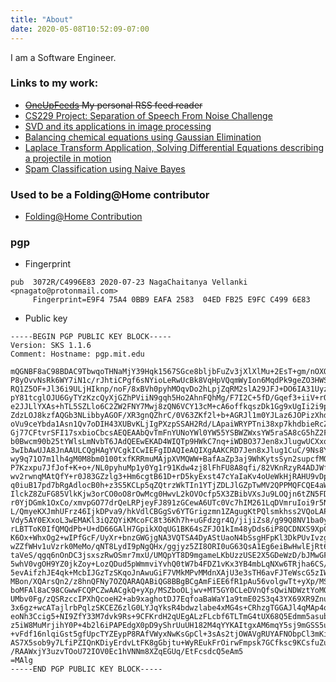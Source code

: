 ```yaml
---
title: "About"
date: 2020-05-08T10:52:09-07:00
---
```

I am a Software Engineer.

### Links to my work:

* ~~[OneUpFeeds](http://www.oneupfeeds.com/) My personal RSS feed reader~~
* [CS229 Project: Separation of Speech From Noise Challenge](http://cs229.stanford.edu/proj2012/Vellanki-SeparationOfSpeechFromNoiseChallenge.pdf)
* [SVD and its applications in image processing](https://www.dropbox.com/s/zz9j4j9zfhqpoic/535_441_project.pdf?dl=0)
* [Balancing chemical equations using Gaussian Elimination](https://www.dropbox.com/s/lny2rk0kodoi3at/EN.535.441_project_1.pdf?dl=0)
* [Laplace Transform Application, Solving Differential Equations describing a projectile in motion](https://www.dropbox.com/s/chc9pfey42crueu/team8_discussion_activity_2.pdf?dl=0)
* [Spam Classification using Naive Bayes](https://www.dropbox.com/s/edzek6as35i2vsu/spam_classification.pdf?dl=0)

### Used to be a Folding@Home contributor
* [Folding@Home Contribution](https://stats.foldingathome.org/donor/239668)

### pgp
* Fingerprint
```
pub  3072R/C4996E83 2020-07-23 NagaChaitanya Vellanki <pnagato@protonmail.com>
	 Fingerprint=E9F4 75A4 0BB9 EAFA 2583  04ED FB25 E9FC C499 6E83
```

* Public key
```
-----BEGIN PGP PUBLIC KEY BLOCK-----
Version: SKS 1.1.6
Comment: Hostname: pgp.mit.edu

mQGNBF8aC98BDAC9TbwqoTHNaMjY39Hqk1567SGce8bljbFuZv3jXlXlMu+2EsT+gm/nOXQU
P8yOvvNsRk6WY7iN1c/rJhtiCPgf6sNYioLeRwUcBk8VqHpVQqmWyIon6MqdPk9geZO3HWSs
RQ1Z5OF+Jl36i9ULjHIknp/noF/8xBVh0pyhMOqvDo2hLpjZqRM2slA29JFJ+DO6IA31Uyz+
pY81tcglOJU6GyTYzKzcQyXjGZhPViiN9gqh5Ho2AhnFQhMg/F7I2C+5fD/Gqef3+iiV+rQY
e2JJLlYXAs+hTL5SZLlo6C2ZW2FNY7Mwj8zQN6VCY13cM+cA6offkqszDk1Gg9xUgIi2i9pj
ZdzLOJ8kzfAQGb3NLibbyAGOF/XR3gnQZhrC/0V63ZKf2l+b+AGRJl1m0YJLaz6JOPizXhdw
oVu9ceYbda1Asn1Qv7oDIH43XUBvKLjIgPXzpSSAH2Rd/LApaiWRYPTni38xp7khdbieRcZ7
Gj77CFtvrSFI17sxbioCbcsAEQEAAbQvTmFnYUNoYWl0YW55YSBWZWxsYW5raSA8cG5hZ2F0
b0Bwcm90b25tYWlsLmNvbT6JAdQEEwEKAD4WIQTp9HWkC7nq+iWDBO37Jen8xJlugwUCXxoL
3wIbAwUJA8JnAAULCQgHAgYVCgkICwIEFgIDAQIeAQIXgAAKCRD7Jen8xJlug1CuC/9Ns8Yn
wy9q71O7m1lh4gM0M8bm0100txfKRRmuMAjpXVMQWW+BafAaZp3aj9WhKytsSyn2supcfMO3
P7Kzxpu7JfJof+K+o+/NL0pyhuMp1y0Yg1r91Kdw4zj8lFhFU8A8qfi/82VKnRzyR4ADJWfn
wv2rwnqMAtQfY+r0J83GZzlg3+Hm6cgtB61D+rD5kyExst47cYaIaKv4oUeWkHjRAHU9vDph
q0iuB17pd7bRgAdlocB0h+z3S5KCLp5qZQtrzWkTIn1YTjZDLJlGZpTwMV2QPPMQFCQE4aWT
IlckZ8ZuFG85VlkKjw3orCO0oO8rOwMcg0HwvL2kOVOcfp5X3ZBibVXsJu9LOQjn6tZN5FDd
r0YjDGmk1OxCo/xmvpGO77drQeLRPjeyFJ891zGCewA6UTc0Vc7hIM261LqDVmruIoi9r5NJ
L/QmyeKXJmhUFrz46IjkDPva9/hkVdlCBGgSv6YTGrigzmn1ZAgugKtPQlsmkhss2VQoLAP7
Vdy5AY0EXxoL3wEMAKl3iQZQYiKMcoFC8t36Kh7h+uGFdzgr4Q/jijiZs8/g99Q8NV1ba0yN
rLBTToK0IfQMQdPb+U+dD66GAlH7GpikXOqUG1BK64sZFJO1kIm48yDds6iP8QCDNXS9XpC3
K6Ox+WhxOg2+wIPfGcF/UyXr+bnzGWGjgNA3VQTSA4DyAStUaoN4bSsgHFpKl3DkPUvIvzgA
wZZfWHv1uVzrk0MeMo/qNT8LydI9pNgQHx/ggjyz5ZI8ORI0uG63QsA1Eg6eiBwHwlEjRt6D
taVeS/qgq6nOnDC3jsxszRwOSmr7mxU/UMQpYT8D9mgameLKbUzzUSE2X5GDeWzD/bJMwGFA
5whV0vgOH9YZ0jkZoy+LozQDud5pWmmviYvhQ0tW7b4FDZ1vKx3YB4mbLqNXw6TRjha6CS/x
5evAifzhJE4qk+McbIJGzTzSKqoJnAwuGiF7VMkMPvMMdnXAjU3e3sTH6avFJTeWscG5zIW6
MBon/XQArsQn2/z8hnQFNy7OZQARAQABiQG8BBgBCgAmFiEE6fR1pAu56volgwTt+yXp/MSZ
boMFAl8aC98CGwwFCQPCZwAACgkQ+yXp/MSZboOLjwv+MT5GY0CLeDVnQfsQwiNDWztYoMQ7
UMbv0Fg/zQSRzccIPXhQcoeH2+ab9xaghotDJ7EqfoaBaWaY1a9tmE02S3q43YX69XR9Znux
3x6gz+wcATajlrbPqlzSKCEZ6zlG0LYJqYksR4bdwzlabe4xMG4s+CRhzgTGGAJl4qMAp4qD
eoNh3Ccig5+NI9ZfY33M7dvk9Rs+9CFKrdH2qUEgALzFLcbf6TLTmG4tUX68Q5Edmm5asubG
z5iW8MuMrjihY0P+4b2l6iPAPEdgX0pD9yShrUuUH182M4qYYKAItgxAM6mqY5sj9mGSS5uc
+vFdf16nlqiGst5gfUpcTYZEypP8RAfVWyxNwKsGpCl+3sAs2tjOWAVgRUYAFNObpCl3mKio
AS7X5sob9y7LfiPZIQnKDiyErdvLtFK8gGbjtu+WyREukFrOirwFmpsk7GCfksc9KCsfuZu1
/RAAWxjY3uzvTOoU72IOV0Ec1hVNNm8XZqEGUq/EtFcsdcQ5eAm5
=MAlg
-----END PGP PUBLIC KEY BLOCK-----

```

